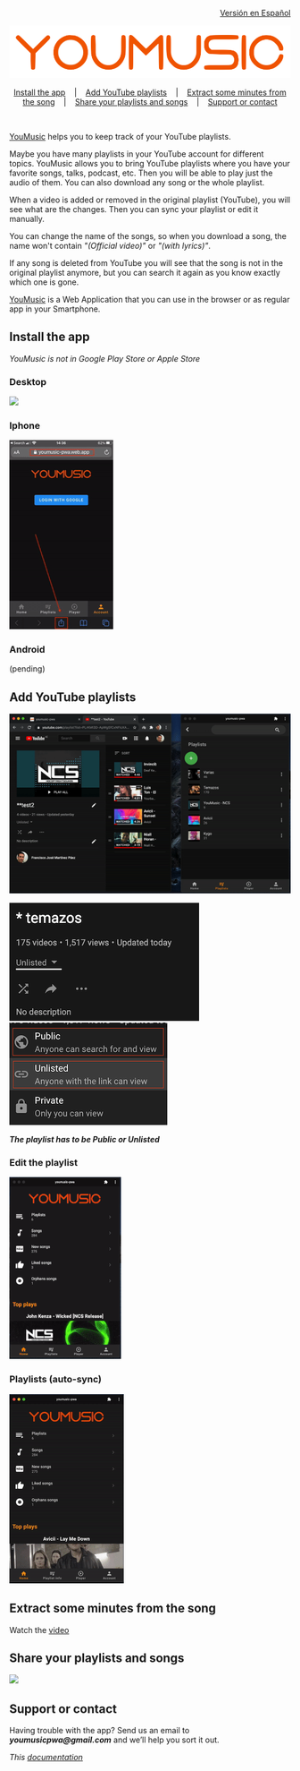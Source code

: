 
<p align=right>
  <a href="leeme.md">Versión en Español</a>
</p>


<p align=center>
  <img src="logo.png"/>
</p>


<p align="center">
  <a href="#install-the-app">Install the app</a>
  &nbsp;&nbsp;&nbsp;|&nbsp;&nbsp;&nbsp;
  <a href="#add-youtube-playlists">Add YouTube playlists</a>
  &nbsp;&nbsp;&nbsp;|&nbsp;&nbsp;&nbsp;
  <a href="#extract-some-minutes-from-the-song">Extract some minutes from the song</a>
  &nbsp;&nbsp;&nbsp;|&nbsp;&nbsp;&nbsp;
  <a href="#share-your-playlists-and-songs">Share your playlists and songs</a>
  &nbsp;&nbsp;&nbsp;|&nbsp;&nbsp;&nbsp;
  <a href="#support-or-contact">Support or contact</a>
</p>

<br>

[YouMusic](https://youmusic.app) helps you to keep track of your YouTube playlists. 

Maybe you have many playlists in your YouTube account for different topics. YouMusic allows you to bring YouTube playlists where you have your favorite songs, talks, podcast, etc. Then you will be able to play just the audio of them. You can also download any song or the whole playlist.

When a video is added or removed in the original playlist (YouTube), you will see what are the changes. Then you can sync your playlist or edit it manually.

You can change the name of the songs, so when you download a song, the name won't contain _"(Official video)"_ or _"(with lyrics)"_.

If any song is deleted from YouTube you will see that the song is not in the original playlist anymore, but you can search it again as you know exactly which one is gone.


[YouMusic](https://youmusic.app) is a Web Application that you can use in the browser or as regular app in your Smartphone.


## Install the app
_YouMusic is not in Google Play Store or Apple Store_

### Desktop
![](installDesktop.gif)

### Iphone
![](installIphone.gif)

### Android
(pending)

## Add YouTube playlists
![](addPlaylist.gif)

![](publicPlaylists.png)
![](publicPlaylists2.png)

**_The playlist has to be Public or Unlisted_**


### Edit the playlist
![](editAndSync.gif)

### Playlists (auto-sync)
![](auto-sync.gif)



## Extract some minutes from the song
Watch the [video](https://youtu.be/xWxEDVjj5b8)


## Share your playlists and songs
![](share.gif)




## Support or contact

Having trouble with the app? Send us an email to **_youmusicpwa@gmail.com_** and we’ll help you sort it out.

_This [documentation](https://youmusic.app/doc)_
